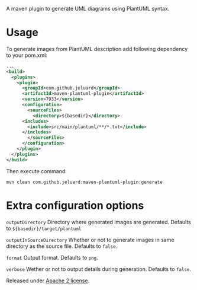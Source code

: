 A maven plugin to generate UML diagrams using PlantUML syntax.

# Usage

To generate images from PlantUML description add following dependency to your pom.xml:

```xml
...
<build>
  <plugins>
    <plugin>
      <groupId>com.github.jeluard</groupId>
      <artifactId>maven-plantuml-plugin</artifactId>
      <version>7933</version>
      <configuration>
        <sourceFiles>
          <directory>${basedir}</directory>
	  <includes>
	    <include>src/main/plantuml/**/*.txt</include>
	  </includes>
        </sourceFiles>
      </configuration>
    </plugin>
  </plugins>
</build>
```

Then execute command:

```
mvn clean com.github.jeluard:maven-plantuml-plugin:generate
```

# Extra configuration options

`outputDirectory` Directory where generated images are generated. Defaults to `${basedir}/target/plantuml`

`outputInSourceDirectory` Whether or not to generate images in same directory as the source file. Defaults to `false`.

`format` Output format. Defaults to `png`.

`verbose` Wether or not to output details during generation. Defaults to `false`.


Released under [Apache 2 license](http://www.apache.org/licenses/LICENSE-2.0.html).
